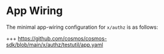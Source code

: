 # App Wiring

The minimal app-wiring configuration for `x/authz` is as follows:

+++ https://github.com/cosmos/cosmos-sdk/blob/main/x/authz/testutil/app.yaml